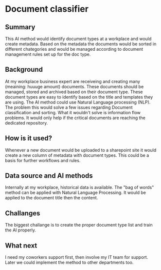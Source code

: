 # Document classifier

## Summary
This AI method would identify document types at a workplace and would create metadata. Based on the metadata the documents would be sorted in different chategories and would be managed according to document management rules set up for the doc type.

## Background
At my workplace business expert are receiveing and creating many (meaining: huuuge amount) documents. These documents should be managed, stored and archived based on their document type. These document types are easy to identify based on the title and templates they are using. The AI method could use Natural Language processing (NLP).
The problem this would solve a few issues regarding Document classification and sorting. What it wouldn't solve is information flow problems. It would only help if the critical documents are reaching the dedicated repository.

## How is it used?
Whenever a new document would be uploaded to a sharepoint site it would create a new column of metadata with document types. This could be a basis for further workflows and rules.

## Data source and AI methods
Internally at my workplace, historical data is available. The "bag of words" method can be applied with Natural Language Processing. It would be applied to the document title then the content.

## Challanges
The biggest challange is to create the proper document type list and train the AI properly.

## What next
I need my coworkers support first, then involve my IT team for support. Later we could implement the method to other departments too.
